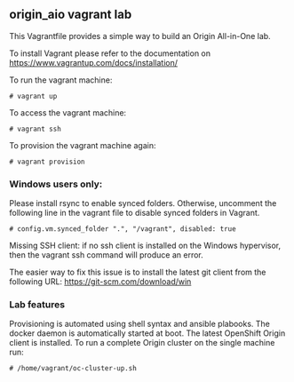 ## origin_aio vagrant lab

This Vagrantfile provides a simple way to build an Origin All-in-One  lab.

To install Vagrant please refer to the documentation on https://www.vagrantup.com/docs/installation/

To run the vagrant machine:

```shell
# vagrant up
```

To access the vagrant machine:

```shell
# vagrant ssh
```

To provision the vagrant machine again:

```shell
# vagrant provision
```

### Windows users only:
Please install rsync to enable synced folders. Otherwise, uncomment the following line in the vagrant file to disable synced folders in Vagrant.

```shell
# config.vm.synced_folder ".", "/vagrant", disabled: true
```

Missing SSH client: if no ssh client is installed on the Windows hypervisor, then the vagrant ssh command will produce an error. 

The easier way to fix this issue is to install the latest git client from the following URL: https://git-scm.com/download/win

### Lab features
Provisioning is automated using shell syntax and ansible plabooks.
The docker daemon is automatically started at boot.
The latest OpenShift Origin client is installed. To run a complete Origin cluster on the single machine run:

```shell
# /home/vagrant/oc-cluster-up.sh
```
